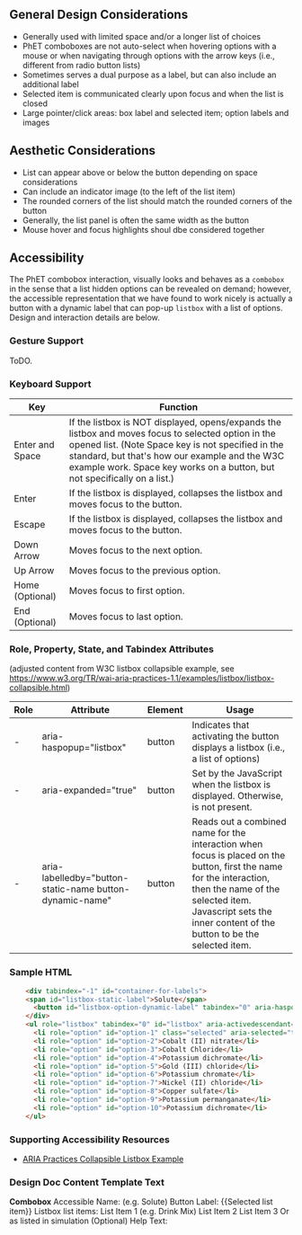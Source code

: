 ## General Design Considerations

* Generally used with limited space and/or a longer list of choices
* PhET comboboxes are not auto-select when hovering options with a mouse or when navigating through options with the arrow keys (i.e., different from radio button lists)
* Sometimes serves a dual purpose as a label, but can also include an additional label
* Selected item is communicated clearly upon focus and when the list is closed
* Large pointer/click areas: box label and selected item; option labels and images

## Aesthetic Considerations
* List can appear above or below the button depending on space considerations
* Can include an indicator image (to the left of the list item)
* The rounded corners of the list should match the rounded corners of the button
* Generally, the list panel is often the same width as the button
* Mouse hover and focus highlights shoul dbe considered together

## Accessibility
The PhET combobox interaction, visually looks and behaves as a `combobox` in the sense that a list hidden options can be revealed on demand; however, the accessible representation that we have found to work nicely is actually a button with a dynamic label that can pop-up `listbox` with a list of options. Design and interaction details are below.

### Gesture Support
ToDO.

### Keyboard Support
| Key        | Function |
| ------------- |-------------|
| Enter and Space | If the listbox is NOT displayed, opens/expands the listbox and moves focus to selected option in the opened list. (Note Space key is not specified in the standard, but that's how our example and the W3C example work. Space key works on a button, but not specifically on a list.) |
| Enter | If the listbox is displayed, collapses the listbox and moves focus to the button. |
| Escape | If the listbox is displayed, collapses the listbox and moves focus to the button. |
| Down Arrow | Moves focus to the next option. |
| Up Arrow | Moves focus to the previous option. |
| Home (Optional) | Moves focus to first option. |
| End (Optional) | Moves focus to last option. |

### Role, Property, State, and Tabindex Attributes
(adjusted content from W3C listbox collapsible example, see https://www.w3.org/TR/wai-aria-practices-1.1/examples/listbox/listbox-collapsible.html)

| Role | Attribute | Element | Usage |
| ------------- |-------------| ------------- |-------------|
|  -    | aria-haspopup="listbox" | button | Indicates that activating the button displays a listbox (i.e., a list of options) |
|   -   | aria-expanded="true" |  button |  Set by the JavaScript when the listbox is displayed.  Otherwise, is not present. |
|   -   | aria-labelledby="button-static-name button-dynamic-name" |  button |  Reads out a combined name for the interaction when focus is placed on the button, first the name for the interaction, then the name of the selected item. Javascript sets the inner content of the button to be the selected item. |


### Sample HTML
```html
	<div tabindex="-1" id="container-for-labels">
	<span id="listbox-static-label">Solute</span>
	  <button id="listbox-option-dynamic-label" tabindex="0" aria-haspopup="listbox" aria-labelledby="listbox-static-label listbox-option-dynamic-label">Drink Mix</button>
	</div>
	<ul role="listbox" tabindex="0" id="listbox" aria-activedescendant="option-1" aria-labelledby="listbox-static-label" style="list-style:none;">
	  <li role="option" id="option-1" class="selected" aria-selected="true">Drink mix</li>
	  <li role="option" id="option-2">Cobalt (II) nitrate</li>
	  <li role="option" id="option-3">Cobalt Chloride</li>
	  <li role="option" id="option-4">Potassium dichromate</li>
	  <li role="option" id="option-5">Gold (III) chloride</li>
	  <li role="option" id="option-6">Potassium chromate</li>
	  <li role="option" id="option-7">Nickel (II) chloride</li>
	  <li role="option" id="option-8">Copper sulfate</li>
	  <li role="option" id="option-9">Potassium permanganate</li>
	  <li role="option" id="option-10">Potassium dichromate</li>
	</ul>
```
### Supporting Accessibility Resources
* [ARIA Practices Collapsible Listbox Example](https://www.w3.org/TR/wai-aria-practices-1.1/examples/listbox/listbox-collapsible.html)

### Design Doc Content Template Text
**Combobox**
Accessible Name: (e.g. Solute) 
Button Label: {{Selected list item}}
Listbox list items:
List Item 1 (e.g. Drink Mix)
List Item 2
List Item 3
Or as listed in simulation
(Optional) Help Text: 


